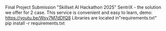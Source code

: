 Final Project Submission "Skillset AI Hackathon 2025" 
SentriX - the solution we offer for 2 case. This service is convenient and easy to learn, demo: https://youtu.be/Wsy7M7dDfQ8
Libraries are located in"requirements.txt"
pip install -r requirements.txt
